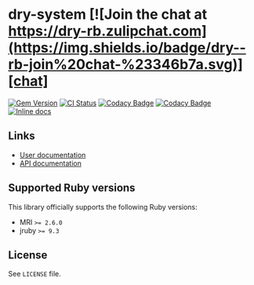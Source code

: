 <!--- this file is synced from dry-rb/template-gem project -->
[gem]: https://rubygems.org/gems/dry-system
[actions]: https://github.com/dry-rb/dry-system/actions
[codacy]: https://www.codacy.com/gh/dry-rb/dry-system
[chat]: https://dry-rb.zulipchat.com
[inchpages]: http://inch-ci.org/github/dry-rb/dry-system

# dry-system [![Join the chat at https://dry-rb.zulipchat.com](https://img.shields.io/badge/dry--rb-join%20chat-%23346b7a.svg)][chat]

[![Gem Version](https://badge.fury.io/rb/dry-system.svg)][gem]
[![CI Status](https://github.com/dry-rb/dry-system/workflows/CI/badge.svg)][actions]
[![Codacy Badge](https://api.codacy.com/project/badge/Grade/3a0e30d0ae2542c7ba047ba5f923c0bb)][codacy]
[![Codacy Badge](https://api.codacy.com/project/badge/Coverage/3a0e30d0ae2542c7ba047ba5f923c0bb)][codacy]
[![Inline docs](http://inch-ci.org/github/dry-rb/dry-system.svg?branch=master)][inchpages]

## Links

* [User documentation](https://dry-rb.org/gems/dry-system)
* [API documentation](http://rubydoc.info/gems/dry-system)

## Supported Ruby versions

This library officially supports the following Ruby versions:

* MRI `>= 2.6.0`
* jruby `>= 9.3`

## License

See `LICENSE` file.

